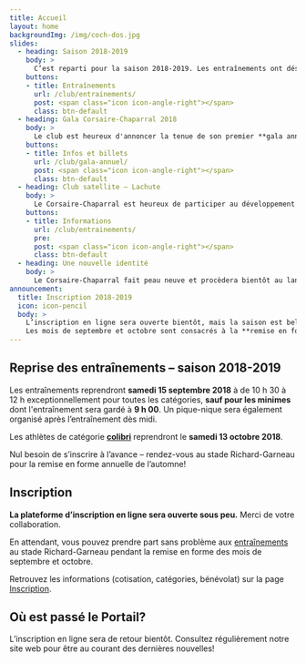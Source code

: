 ```yaml
---
title: Accueil
layout: home
backgroundImg: /img/coch-dos.jpg
slides:
  - heading: Saison 2018-2019
    body: >
      C’est reparti pour la saison 2018-2019. Les entraînements ont désormais lieu selon l’horaire des catégories.
    buttons:
    - title: Entraînements
      url: /club/entrainements/
      post: <span class="icon icon-angle-right"></span>
      class: btn-default
  - heading: Gala Corsaire-Chaparral 2018
    body: >
      Le club est heureux d'annoncer la tenue de son premier **gala annuel** le 20 octobre prochain. Soyez des nôtres!
    buttons:
    - title: Infos et billets
      url: /club/gala-annuel/
      post: <span class="icon icon-angle-right"></span>
      class: btn-default
  - heading: Club satellite – Lachute
    body: >
      Le Corsaire-Chaparral est heureux de participer au développement de l’athlétisme régional en lançant un nouveau club satellite à Lachute.
    buttons:
    - title: Informations
      url: /club/entrainements/
      pre: 
      post: <span class="icon icon-angle-right"></span>
      class: btn-default
  - heading: Une nouvelle identité
    body: >
      Le Corsaire-Chaparral fait peau neuve et procèdera bientôt au lancement de sa nouvelle identité visuelle. Restez à l'affût!
announcement:
  title: Inscription 2018-2019
  icon: icon-pencil
  body: >
    L’inscription en ligne sera ouverte bientôt, mais la saison est bel et bien recommencée! Présentez-vous simplement à l'entraînement selon l'[horaire](/club/entrainements/) des catégories! <br><br>
    Les mois de septembre et octobre sont consacrés à la **remise en forme** en vue de l’année à venir. Bienvenue à tous!
---
```


## Reprise des entraînements – saison 2018-2019

Les entraînements reprendront **samedi 15 septembre 2018** à de 10&nbsp;h&nbsp;30 à 12&nbsp;h exceptionnellement pour toutes les catégories, **sauf pour les minimes** dont l'entraînement sera gardé à **9 h 00**. Un pique-nique sera également organisé après l’entraînement dès midi.

Les athlètes de catégorie [**colibri**](/club/entrainements/#colibri-2010-2011) reprendront le **samedi 13 octobre 2018**.

Nul besoin de s’inscrire à l’avance – rendez-vous au stade Richard-Garneau pour la remise en forme annuelle de l’automne!

## Inscription

**La plateforme d’inscription en ligne sera ouverte sous peu.** Merci de votre collaboration.

En attendant, vous pouvez prendre part sans problème aux [entraînements](/club/entrainements/) au stade Richard-Garneau pendant la remise en forme des mois de septembre et octobre.

Retrouvez les informations (cotisation, catégories, bénévolat) sur la page [Inscription](/club/inscription).

## Où est passé le Portail?

L’inscription en ligne sera de retour bientôt. Consultez régulièrement notre site web pour être au courant des dernières nouvelles!
